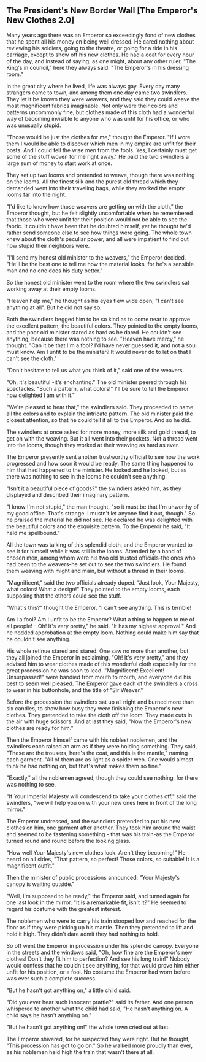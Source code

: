 ## The President's New Border Wall [The Emperor's New Clothes 2.0]

Many years ago there was an Emperor so exceedingly fond of new clothes that he spent all his money on being well dressed. He cared nothing about reviewing his soldiers, going to the theatre, or going for a ride in his carriage, except to show off his new clothes. He had a coat for every hour of the day, and instead of saying, as one might, about any other ruler, "The King's in council," here they always said. "The Emperor's in his dressing room."

In the great city where he lived, life was always gay. Every day many strangers came to town, and among them one day came two swindlers. They let it be known they were weavers, and they said they could weave the most magnificent fabrics imaginable. Not only were their colors and patterns uncommonly fine, but clothes made of this cloth had a wonderful way of becoming invisible to anyone who was unfit for his office, or who was unusually stupid.

"Those would be just the clothes for me," thought the Emperor. "If I wore them I would be able to discover which men in my empire are unfit for their posts. And I could tell the wise men from the fools. Yes, I certainly must get some of the stuff woven for me right away." He paid the two swindlers a large sum of money to start work at once.

They set up two looms and pretended to weave, though there was nothing on the looms. All the finest silk and the purest old thread which they demanded went into their traveling bags, while they worked the empty looms far into the night.

"I'd like to know how those weavers are getting on with the cloth," the Emperor thought, but he felt slightly uncomfortable when he remembered that those who were unfit for their position would not be able to see the fabric. It couldn't have been that he doubted himself, yet he thought he'd rather send someone else to see how things were going. The whole town knew about the cloth's peculiar power, and all were impatient to find out how stupid their neighbors were.

"I'll send my honest old minister to the weavers," the Emperor decided. "He'll be the best one to tell me how the material looks, for he's a sensible man and no one does his duty better."

So the honest old minister went to the room where the two swindlers sat working away at their empty looms.

"Heaven help me," he thought as his eyes flew wide open, "I can't see anything at all". But he did not say so.

Both the swindlers begged him to be so kind as to come near to approve the excellent pattern, the beautiful colors. They pointed to the empty looms, and the poor old minister stared as hard as he dared. He couldn't see anything, because there was nothing to see. "Heaven have mercy," he thought. "Can it be that I'm a fool? I'd have never guessed it, and not a soul must know. Am I unfit to be the minister? It would never do to let on that I can't see the cloth."

"Don't hesitate to tell us what you think of it," said one of the weavers.

"Oh, it's beautiful -it's enchanting." The old minister peered through his spectacles. "Such a pattern, what colors!" I'll be sure to tell the Emperor how delighted I am with it."

"We're pleased to hear that," the swindlers said. They proceeded to name all the colors and to explain the intricate pattern. The old minister paid the closest attention, so that he could tell it all to the Emperor. And so he did.

The swindlers at once asked for more money, more silk and gold thread, to get on with the weaving. But it all went into their pockets. Not a thread went into the looms, though they worked at their weaving as hard as ever.

The Emperor presently sent another trustworthy official to see how the work progressed and how soon it would be ready. The same thing happened to him that had happened to the minister. He looked and he looked, but as there was nothing to see in the looms he couldn't see anything.

"Isn't it a beautiful piece of goods?" the swindlers asked him, as they displayed and described their imaginary pattern.

"I know I'm not stupid," the man thought, "so it must be that I'm unworthy of my good office. That's strange. I mustn't let anyone find it out, though." So he praised the material he did not see. He declared he was delighted with the beautiful colors and the exquisite pattern. To the Emperor he said, "It held me spellbound."

All the town was talking of this splendid cloth, and the Emperor wanted to see it for himself while it was still in the looms. Attended by a band of chosen men, among whom were his two old trusted officials-the ones who had been to the weavers-he set out to see the two swindlers. He found them weaving with might and main, but without a thread in their looms.

"Magnificent," said the two officials already duped. "Just look, Your Majesty, what colors! What a design!" They pointed to the empty looms, each supposing that the others could see the stuff.

"What's this?" thought the Emperor. "I can't see anything. This is terrible!

Am I a fool? Am I unfit to be the Emperor? What a thing to happen to me of all people! - Oh! It's very pretty," he said. "It has my highest approval." And he nodded approbation at the empty loom. Nothing could make him say that he couldn't see anything.

His whole retinue stared and stared. One saw no more than another, but they all joined the Emperor in exclaiming, "Oh! It's very pretty," and they advised him to wear clothes made of this wonderful cloth especially for the great procession he was soon to lead. "Magnificent! Excellent! Unsurpassed!" were bandied from mouth to mouth, and everyone did his best to seem well pleased. The Emperor gave each of the swindlers a cross to wear in his buttonhole, and the title of "Sir Weaver."

Before the procession the swindlers sat up all night and burned more than six candles, to show how busy they were finishing the Emperor's new clothes. They pretended to take the cloth off the loom. They made cuts in the air with huge scissors. And at last they said, "Now the Emperor's new clothes are ready for him."

Then the Emperor himself came with his noblest noblemen, and the swindlers each raised an arm as if they were holding something. They said, "These are the trousers, here's the coat, and this is the mantle," naming each garment. "All of them are as light as a spider web. One would almost think he had nothing on, but that's what makes them so fine."

"Exactly," all the noblemen agreed, though they could see nothing, for there was nothing to see.

"If Your Imperial Majesty will condescend to take your clothes off," said the swindlers, "we will help you on with your new ones here in front of the long mirror."

The Emperor undressed, and the swindlers pretended to put his new clothes on him, one garment after another. They took him around the waist and seemed to be fastening something - that was his train-as the Emperor turned round and round before the looking glass.

"How well Your Majesty's new clothes look. Aren't they becoming!" He heard on all sides, "That pattern, so perfect! Those colors, so suitable! It is a magnificent outfit."

Then the minister of public processions announced: "Your Majesty's canopy is waiting outside."

"Well, I'm supposed to be ready," the Emperor said, and turned again for one last look in the mirror. "It is a remarkable fit, isn't it?" He seemed to regard his costume with the greatest interest.

The noblemen who were to carry his train stooped low and reached for the floor as if they were picking up his mantle. Then they pretended to lift and hold it high. They didn't dare admit they had nothing to hold.

So off went the Emperor in procession under his splendid canopy. Everyone in the streets and the windows said, "Oh, how fine are the Emperor's new clothes! Don't they fit him to perfection? And see his long train!" Nobody would confess that he couldn't see anything, for that would prove him either unfit for his position, or a fool. No costume the Emperor had worn before was ever such a complete success.

"But he hasn't got anything on," a little child said.

"Did you ever hear such innocent prattle?" said its father. And one person whispered to another what the child had said, "He hasn't anything on. A child says he hasn't anything on."

"But he hasn't got anything on!" the whole town cried out at last.

The Emperor shivered, for he suspected they were right. But he thought, "This procession has got to go on." So he walked more proudly than ever, as his noblemen held high the train that wasn't there at all.
